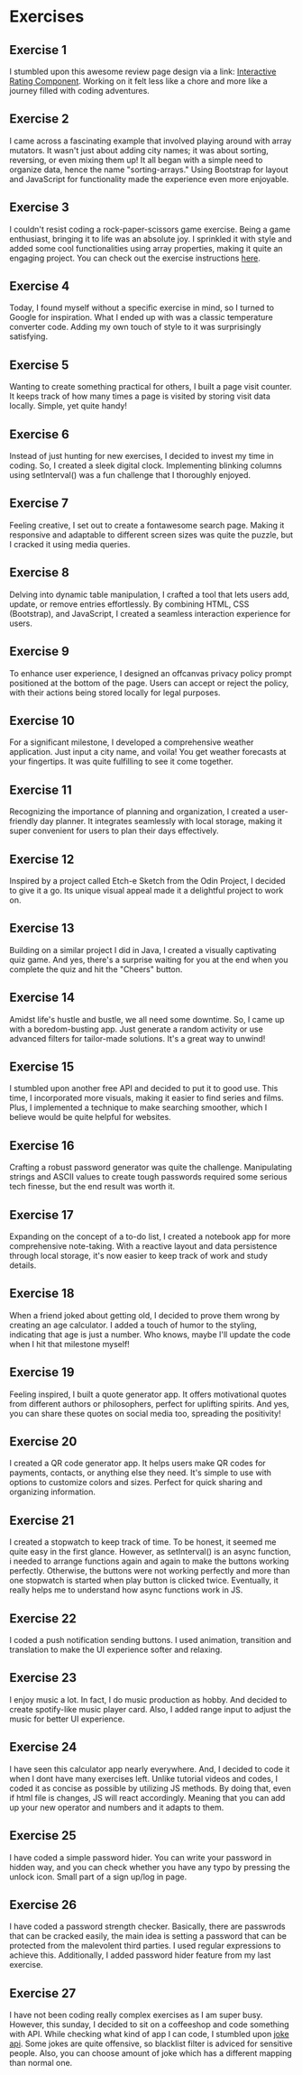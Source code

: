 # Exercises

## Exercise 1
I stumbled upon this awesome review page design via a link: [Interactive Rating Component](https://www.frontendmentor.io/challenges/interactive-rating-component-koxpeBUmI/hub). Working on it felt less like a chore and more like a journey filled with coding adventures.

## Exercise 2
I came across a fascinating example that involved playing around with array mutators. It wasn't just about adding city names; it was about sorting, reversing, or even mixing them up! It all began with a simple need to organize data, hence the name "sorting-arrays." Using Bootstrap for layout and JavaScript for functionality made the experience even more enjoyable.

## Exercise 3
I couldn't resist coding a rock-paper-scissors game exercise. Being a game enthusiast, bringing it to life was an absolute joy. I sprinkled it with style and added some cool functionalities using array properties, making it quite an engaging project. You can check out the exercise instructions [here](https://www.theodinproject.com/lessons/foundations-rock-paper-scissors).

## Exercise 4
Today, I found myself without a specific exercise in mind, so I turned to Google for inspiration. What I ended up with was a classic temperature converter code. Adding my own touch of style to it was surprisingly satisfying.

## Exercise 5
Wanting to create something practical for others, I built a page visit counter. It keeps track of how many times a page is visited by storing visit data locally. Simple, yet quite handy!

## Exercise 6
Instead of just hunting for new exercises, I decided to invest my time in coding. So, I created a sleek digital clock. Implementing blinking columns using setInterval() was a fun challenge that I thoroughly enjoyed.

## Exercise 7
Feeling creative, I set out to create a fontawesome search page. Making it responsive and adaptable to different screen sizes was quite the puzzle, but I cracked it using media queries.

## Exercise 8
Delving into dynamic table manipulation, I crafted a tool that lets users add, update, or remove entries effortlessly. By combining HTML, CSS (Bootstrap), and JavaScript, I created a seamless interaction experience for users.

## Exercise 9
To enhance user experience, I designed an offcanvas privacy policy prompt positioned at the bottom of the page. Users can accept or reject the policy, with their actions being stored locally for legal purposes.

## Exercise 10
For a significant milestone, I developed a comprehensive weather application. Just input a city name, and voila! You get weather forecasts at your fingertips. It was quite fulfilling to see it come together.

## Exercise 11
Recognizing the importance of planning and organization, I created a user-friendly day planner. It integrates seamlessly with local storage, making it super convenient for users to plan their days effectively.

## Exercise 12
Inspired by a project called Etch-e Sketch from the Odin Project, I decided to give it a go. Its unique visual appeal made it a delightful project to work on.

## Exercise 13
Building on a similar project I did in Java, I created a visually captivating quiz game. And yes, there's a surprise waiting for you at the end when you complete the quiz and hit the "Cheers" button.

## Exercise 14
Amidst life's hustle and bustle, we all need some downtime. So, I came up with a boredom-busting app. Just generate a random activity or use advanced filters for tailor-made solutions. It's a great way to unwind!

## Exercise 15
I stumbled upon another free API and decided to put it to good use. This time, I incorporated more visuals, making it easier to find series and films. Plus, I implemented a technique to make searching smoother, which I believe would be quite helpful for websites.

## Exercise 16
Crafting a robust password generator was quite the challenge. Manipulating strings and ASCII values to create tough passwords required some serious tech finesse, but the end result was worth it.

## Exercise 17
Expanding on the concept of a to-do list, I created a notebook app for more comprehensive note-taking. With a reactive layout and data persistence through local storage, it's now easier to keep track of work and study details.

## Exercise 18
When a friend joked about getting old, I decided to prove them wrong by creating an age calculator. I added a touch of humor to the styling, indicating that age is just a number. Who knows, maybe I'll update the code when I hit that milestone myself!

## Exercise 19
Feeling inspired, I built a quote generator app. It offers motivational quotes from different authors or philosophers, perfect for uplifting spirits. And yes, you can share these quotes on social media too, spreading the positivity!

## Exercise 20
I created a QR code generator app. It helps users make QR codes for payments, contacts, or anything else they need. It's simple to use with options to customize colors and sizes. Perfect for quick sharing and organizing information.

## Exercise 21
I created a stopwatch to keep track of time. To be honest, it seemed me quite easy in the first glance. However, as setInterval() is an async function, i needed to arrange functions again and again to make the buttons working perfectly. Otherwise, the buttons were not working perfectly and more than one stopwatch is started when play button is clicked twice. Eventually, it really helps me to understand how async functions work in JS. 

## Exercise 22
I coded a push notification sending buttons. I used animation, transition and translation to make the UI experience softer and relaxing. 

## Exercise 23
I enjoy music a lot. In fact, I do music production as hobby. And decided to create spotify-like music player card. Also, I added range input to adjust the music for better UI experience.

## Exercise 24
I have seen this calculator app nearly everywhere. And, I decided to code it when I dont have many exercises left. Unlike tutorial videos and codes, I coded it as concise as possible by utilizing JS methods. By doing that, even if html file is changes, JS will react accordingly. Meaning that you can add up your new operator and numbers and it adapts to them.

## Exercise 25
I have coded a simple password hider. You can write your password in hidden way, and you can check whether you have any typo by pressing the unlock icon. Small part of a sign up/log in page.

## Exercise 26
I have coded a password strength checker. Basically, there are passwrods that can be cracked easily, the main idea is setting a password that can be protected from the malevolent third parties. I used regular expressions to achieve this. Additionally, I added password hider feature from my last exercise.

## Exercise 27
I have not been coding really complex exercises as I am super busy. However, this sunday, I decided to sit on a coffeeshop and code something with API. While checking what kind of app I can code, I stumbled upon [joke api](https://sv443.net/jokeapi/v2/). Some jokes are quite offensive, so blacklist filter is adviced for sensitive people. Also, you can choose amount of joke which has a different mapping than normal one.
